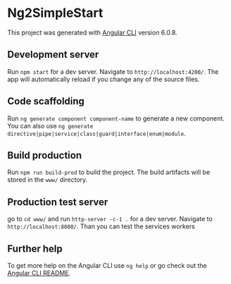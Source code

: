 # Ng2SimpleStart

This project was generated with [Angular CLI](https://github.com/angular/angular-cli) version 6.0.8.

## Development server

Run `npm start` for a dev server. Navigate to `http://localhost:4200/`. The app will automatically reload if you change any of the source files.


## Code scaffolding

Run `ng generate component component-name` to generate a new component. You can also use `ng generate directive|pipe|service|class|guard|interface|enum|module`.


## Build production

Run `npm run build-prod` to build the project. The build artifacts will be stored in the `www/` directory. 


## Production test server

go to `cd www/` and run `http-server -c-1 .` for a dev server. Navigate to `http://localhost:8080/`. Than you can test the services workers

## Further help

To get more help on the Angular CLI use `ng help` or go check out the [Angular CLI README](https://github.com/angular/angular-cli/blob/master/README.md).
